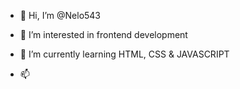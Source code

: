 - 👋 Hi, I’m @Nelo543
- 👀 I’m interested in frontend development 
- 🌱 I’m currently learning HTML, CSS & JAVASCRIPT 

- 📫 

<!---
Nelo543/
--->
